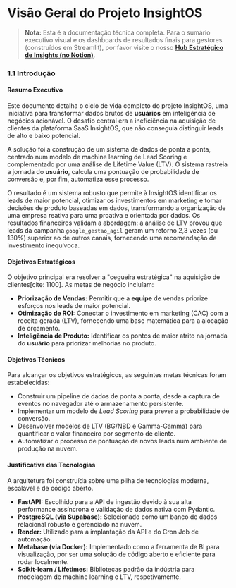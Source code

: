 # Visão Geral do Projeto InsightOS

> **Nota:** Esta é a documentação técnica completa. Para o sumário executivo visual e os dashboards de resultados finais para gestores (construídos em Streamlit), por favor visite o nosso **[Hub Estratégico de Insights (no Notion)](https://www.notion.so/Projeto-InsightOS-Hub-Estrat-gico-de-Resultados-2713b90412c580bea009e48c7d2a8483?source=copy_link)**.

### 1.1 Introdução

#### Resumo Executivo
Este documento detalha o ciclo de vida completo do projeto InsightOS, uma iniciativa para transformar dados brutos de **usuários** em inteligência de negócios acionável. O desafio central era a ineficiência na aquisição de clientes da plataforma SaaS InsightOS, que não conseguia distinguir leads de alto e baixo potencial.

A solução foi a construção de um sistema de dados de ponta a ponta, centrado num modelo de machine learning de Lead Scoring e complementado por uma análise de Lifetime Value (LTV). O sistema rastreia a jornada do **usuário**, calcula uma pontuação de probabilidade de conversão e, por fim, automatiza esse processo.

O resultado é um sistema robusto que permite à InsightOS identificar os leads de maior potencial, otimizar os investimentos em marketing e tomar decisões de produto baseadas em dados, transformando a organização de uma empresa reativa para uma proativa e orientada por dados. Os resultados financeiros validam a abordagem: a análise de LTV provou que leads da campanha `google_gestao_agil` geram um retorno 2,3 vezes (ou 130%) superior ao de outros canais, fornecendo uma recomendação de investimento inequívoca.

#### Objetivos Estratégicos
O objetivo principal era resolver a "cegueira estratégica" na aquisição de clientes[cite: 1100]. As metas de negócio incluíam:
* **Priorização de Vendas:** Permitir que a **equipe** de vendas priorize esforços nos leads de maior potencial.
* **Otimização de ROI:** Conectar o investimento em marketing (CAC) com a receita gerada (LTV), fornecendo uma base matemática para a alocação de orçamento.
* **Inteligência de Produto:** Identificar os pontos de maior atrito na jornada do **usuário** para priorizar melhorias no produto.

#### Objetivos Técnicos
Para alcançar os objetivos estratégicos, as seguintes metas técnicas foram estabelecidas:
* Construir um pipeline de dados de ponta a ponta, desde a captura de eventos no navegador até o armazenamento persistente.
* Implementar um modelo de *Lead Scoring* para prever a probabilidade de conversão.
* Desenvolver modelos de LTV (BG/NBD e Gamma-Gamma) para quantificar o valor financeiro por segmento de cliente.
* Automatizar o processo de pontuação de novos leads num ambiente de produção na nuvem.

#### Justificativa das Tecnologias
A arquitetura foi construída sobre uma pilha de tecnologias moderna, escalável e de código aberto.
* **FastAPI:** Escolhido para a API de ingestão devido à sua alta performance assíncrona e validação de dados nativa com Pydantic.
* **PostgreSQL (via Supabase):** Selecionado como um banco de dados relacional robusto e gerenciado na nuvem.
* **Render:** Utilizado para a implantação da API e do Cron Job de automação.
* **Metabase (via Docker):** Implementado como a ferramenta de BI para visualização, por ser uma solução de código aberto e eficiente para rodar localmente.
* **Scikit-learn / Lifetimes:** Bibliotecas padrão da indústria para modelagem de machine learning e LTV, respetivamente.